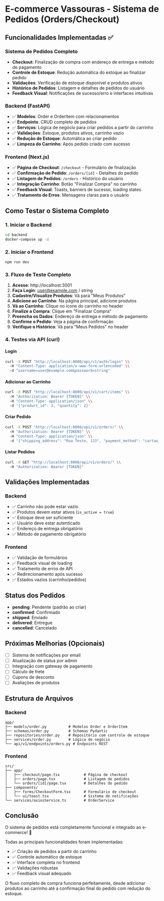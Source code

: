 # E-commerce Vassouras - Sistema de Pedidos (Orders/Checkout)

## Funcionalidades Implementadas ✅

### Sistema de Pedidos Completo
- **Checkout**: Finalização de compra com endereço de entrega e método de pagamento
- **Controle de Estoque**: Redução automática do estoque ao finalizar pedido
- **Validações**: Verificação de estoque disponível e produtos ativos
- **Histórico de Pedidos**: Listagem e detalhes de pedidos do usuário
- **Feedback Visual**: Notificações de sucesso/erro e interfaces intuitivas

### Backend (FastAPI)
- ✅ **Modelos**: Order e OrderItem com relacionamentos
- ✅ **Endpoints**: CRUD completo de pedidos
- ✅ **Serviços**: Lógica de negócio para criar pedidos a partir do carrinho
- ✅ **Validações**: Estoque, produtos ativos, carrinho vazio
- ✅ **Redução de Estoque**: Automática ao criar pedido
- ✅ **Limpeza do Carrinho**: Após pedido criado com sucesso

### Frontend (Next.js)
- ✅ **Página de Checkout**: `/checkout` - Formulário de finalização
- ✅ **Confirmação de Pedido**: `/orders/[id]` - Detalhes do pedido
- ✅ **Listagem de Pedidos**: `/orders` - Histórico do usuário
- ✅ **Integração Carrinho**: Botão "Finalizar Compra" no carrinho
- ✅ **Feedback Visual**: Toasts, banners de sucesso, loading states
- ✅ **Tratamento de Erros**: Mensagens claras para o usuário

## Como Testar o Sistema Completo

### 1. Iniciar o Backend
```bash
cd backend
docker-compose up -d
```

### 2. Iniciar o Frontend
```bash
npm run dev
```

### 3. Fluxo de Teste Completo

1. **Acesse**: http://localhost:3001
2. **Faça Login**: user@example.com / string
3. **Cadastre/Visualize Produtos**: Vá para "Meus Produtos"
4. **Adicione ao Carrinho**: Na página principal, adicione produtos
5. **Vá ao Carrinho**: Clique no ícone do carrinho no header
6. **Finalize a Compra**: Clique em "Finalizar Compra"
7. **Preencha os Dados**: Endereço de entrega e método de pagamento
8. **Confirme o Pedido**: Veja a página de confirmação
9. **Verifique o Histórico**: Vá para "Meus Pedidos" no header

### 4. Testes via API (curl)

#### Login
```bash
curl -X POST "http://localhost:8000/api/v1/auth/login" \\
  -H "Content-Type: application/x-www-form-urlencoded" \\
  -d "username=user@example.com&password=string"
```

#### Adicionar ao Carrinho
```bash
curl -X POST "http://localhost:8000/api/v1/cart/items" \\
  -H "Authorization: Bearer {TOKEN}" \\
  -H "Content-Type: application/json" \\
  -d '{"product_id": 3, "quantity": 2}'
```

#### Criar Pedido
```bash
curl -X POST "http://localhost:8000/api/v1/orders/" \\
  -H "Authorization: Bearer {TOKEN}" \\
  -H "Content-Type: application/json" \\
  -d '{"shipping_address": "Rua Teste, 123", "payment_method": "cartao_credito"}'
```

#### Listar Pedidos
```bash
curl -X GET "http://localhost:8000/api/v1/orders/" \\
  -H "Authorization: Bearer {TOKEN}"
```

## Validações Implementadas

### Backend
- ✅ Carrinho não pode estar vazio
- ✅ Produtos devem estar ativos (`is_active = true`)
- ✅ Estoque deve ser suficiente
- ✅ Usuário deve estar autenticado
- ✅ Endereço de entrega obrigatório
- ✅ Método de pagamento obrigatório

### Frontend
- ✅ Validação de formulários
- ✅ Feedback visual de loading
- ✅ Tratamento de erros de API
- ✅ Redirecionamento após sucesso
- ✅ Estados vazios (carrinho/pedidos)

## Status dos Pedidos

- **pending**: Pendente (padrão ao criar)
- **confirmed**: Confirmado
- **shipped**: Enviado
- **delivered**: Entregue
- **cancelled**: Cancelado

## Próximas Melhorias (Opcionais)

- [ ] Sistema de notificações por email
- [ ] Atualização de status por admin
- [ ] Integração com gateway de pagamento
- [ ] Cálculo de frete
- [ ] Cupons de desconto
- [ ] Avaliações de produtos

## Estrutura de Arquivos

### Backend
```
app/
├── models/order.py          # Modelos Order e OrderItem
├── schemas/order.py         # Schemas Pydantic
├── repositories/order.py    # Repositório com controle de estoque
├── services/order.py        # Lógica de negócio
└── api/v1/endpoints/orders.py # Endpoints REST
```

### Frontend
```
src/
├── app/
│   ├── checkout/page.tsx           # Página de checkout
│   ├── orders/page.tsx             # Listagem de pedidos
│   └── orders/[id]/page.tsx        # Detalhes do pedido
├── components/
│   ├── forms/CheckoutForm.tsx      # Formulário de checkout
│   └── ui/toast.tsx                # Sistema de notificações
└── services/axiosService.ts        # OrderService
```

## Conclusão

O sistema de pedidos está completamente funcional e integrado ao e-commerce! 🎉

Todas as principais funcionalidades foram implementadas:
- ✅ Criação de pedidos a partir do carrinho
- ✅ Controle automático de estoque
- ✅ Interface completa no frontend
- ✅ Validações robustas
- ✅ Feedback visual adequado

O fluxo completo de compra funciona perfeitamente, desde adicionar produtos ao carrinho até a confirmação final do pedido com redução do estoque.
